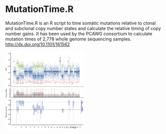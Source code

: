 # MutationTime.R
MutationTime.R is an R script to time somatic mutations relative to clonal and subclonal copy number states and calculate
the relative timing of copy number gains.
It has been used by the PCAWG consortium to calculate mutation times of 2,778 whole genome sequencing samples. http://dx.doi.org/10.1101/161562	

<img src="MutationTime.png" alt="MutationTime.R output" width="50%"/>